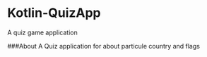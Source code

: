 # Kotlin-QuizApp
A quiz game application 

###About
A Quiz application for about particule country and flags
